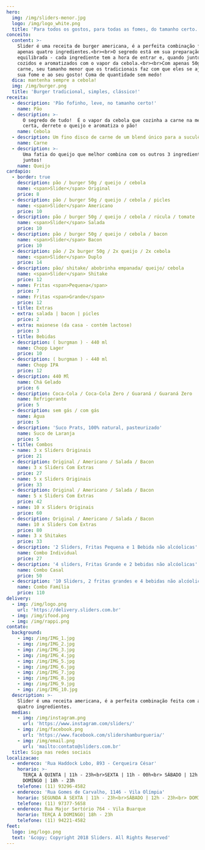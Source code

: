 ```yaml
---
hero:
  img: /img/sliders-menor.jpg
  logo: /img/logo_white.png
  title: 'Para todos os gostos, para todas as fomes, do tamanho certo.'
conceito:
  content: >-
    Slider é uma receita de burger americana, é a perfeita combinação feita com
    apenas quatro ingredientes.<br><br>O segredo está em sua preparação
    equilibrada - cada ingrediente tem a hora de entrar e, quando juntos, são
    cozidos e aromatizados com o vapor da cebola.<br><br>Com apenas 50g de
    carne, seu tamanho menor que os tradicionais faz com que eles se ajustem a
    sua fome e ao seu gosto! Coma de quantidade sem medo!
  dica: mantenha sempre a cebola!
  img: /img/burger.png
  title: 'Burger tradicional, simples, clássico!'
receita:
  - description: 'Pão fofinho, leve, no tamanho certo!'
    name: Pão
  - description: >-
      O segredo de tudo!  É o vapor da cebola que cozinha a carne na medida
      certa, derrete o queijo e aromatiza o pão!
    name: Cebola
  - description: Um fino disco de carne de um blend único para a suculência perfeita.
    name: Carne
  - description: >-
      Uma fatia do queijo que melhor combina com os outros 3 ingredientes
      juntos!
    name: Queijo
cardapio:
  - border: true
    description: pão / burger 50g / queijo / cebola
    name: <span>Slider</span> Original
    price: 8
  - description: pão / burger 50g / queijo / cebola / picles
    name: <span>Slider</span> Americano
    price: 10
  - description: pão / burger 50g / queijo / cebola / rúcula / tomate
    name: <span>Slider</span> Salada
    price: 10
  - description: pão / burger 50g / queijo / cebola / bacon
    name: <span>Slider</span> Bacon
    price: 10
  - description: pão / 2x burger 50g / 2x queijo / 2x cebola
    name: <span>Slider</span> Duplo
    price: 14
  - description: pão/ shitake/ abobrinha empanada/ queijo/ cebola
    name: <span>Slider</span> Shitake
    price: 12
  - name: Fritas <span>Pequena</span>
    price: 7
  - name: Fritas <span>Grande</span>
    price: 12
  - title: Extras
  - extra: salada | bacon | picles
    price: 2
  - extra: maionese (da casa - contém lactose)
    price: 3
  - title: Bebidas
  - description: ( burgman ) - 440 ml
    name: Chopp Lager
    price: 10
  - description: ( burgman ) - 440 ml
    name: Chopp IPA
    price: 12
  - description: 440 Ml
    name: Chá Gelado
    price: 6
  - description: Coca-Cola / Coca-Cola Zero / Guaraná / Guaraná Zero
    name: Refrigerante
    price: 5
  - description: sem gás / com gás
    name: Água
    price: 5
  - description: 'Suco Prats, 100% natural, pasteurizado'
    name: Suco de Laranja
    price: 5
  - title: Combos
  - name: 3 x Sliders Originais
    price: 21
  - description: Original / Americano / Salada / Bacon
    name: 3 x Sliders Com Extras
    price: 27
  - name: 5 x Sliders Originais
    price: 33
  - description: Original / Americano / Salada / Bacon
    name: 5 x Sliders Com Extras
    price: 42
  - name: 10 x Sliders Originais
    price: 60
  - description: Original / Americano / Salada / Bacon
    name: 10 x Sliders Com Extras
    price: 80
  - name: 3 x Shitakes
    price: 33
  - description: '2 Sliders, Fritas Pequena e 1 Bebida não alcóolicas'
    name: Combo Individual
    price: 27
  - description: '4 sliders, Fritas Grande e 2 bebidas não alcóolicas'
    name: Combo Casal
    price: 50
  - description: '10 Sliders, 2 fritas grandes e 4 bebidas não alcóolicas'
    name: Combo Família
    price: 110
delivery:
  - img: /img/logo.png
    url: 'https://delivery.sliders.com.br'
  - img: /img/ifood.png
  - img: /img/rappi.png
contato:
  background:
    - img: /img/IMG_1.jpg
    - img: /img/IMG_2.jpg
    - img: /img/IMG_3.jpg
    - img: /img/IMG_4.jpg
    - img: /img/IMG_5.jpg
    - img: /img/IMG_6.jpg
    - img: /img/IMG_7.jpg
    - img: /img/IMG_8.jpg
    - img: /img/IMG_9.jpg
    - img: /img/IMG_10.jpg
  description: >-
    Slider é uma receita americana, é a perfeita combinação feita com apenas
    quatro ingredientes.
  medias:
    - img: /img/instagram.png
      url: 'https://www.instagram.com/sliders/'
    - img: /img/facebook.png
      url: 'https://www.facebook.com/slidershamburgueria/'
    - img: /img/email.png
      url: 'mailto:contato@sliders.com.br'
  title: Siga nas redes sociais
localizacao:
  - endereco: 'Rua Haddock Lobo, 893 - Cerqueira César'
    horario: >-
      TERÇA À QUINTA | 11h - 23h<br>SEXTA | 11h - 00h<br> SÁBADO | 12h - 00h<br>
      DOMINGO | 18h - 23h
    telefone: (11) 93296-4582
  - endereco: 'Rua Gomes de Carvalho, 1146 - Vila Olímpia'
    horario: SEGUNDA À SEXTA | 11h - 23h<br>SÁBADO | 12h - 23h<br> DOMINGO | 18h - 23h
    telefone: (11) 97377-5658
  - endereco: Rua Major Sertório 764 - Vila Buarque
    horario: TERÇA À DOMINGO| 18h - 23h
    telefone: (11) 94221-4582
feet:
  logo: img/logo.png
  text: '&copy; Copyright 2018 Sliders. All Rights Reserved'
---
```



